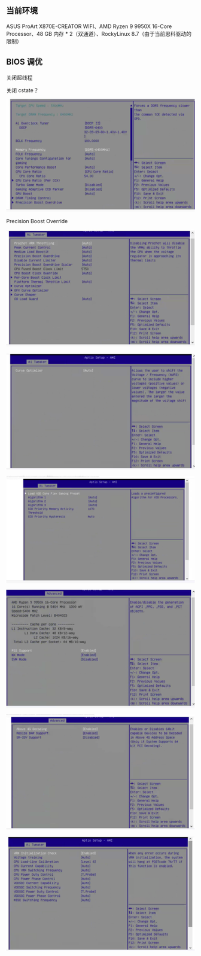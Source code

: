 ## 当前环境

ASUS ProArt X870E-CREATOR WIFI、AMD Ryzen 9 9950X 16-Core Processor、48 GB 内存 * 2（双通道）、RockyLinux 8.7（由于当前思科驱动的限制）

## BIOS 调优

关闭超线程

关闭 cstate？

![image-20250414165249269](./.assets/高频机调优/image-20250414165249269.png)

Precision Boost Override

![image-20250414165325395](./.assets/高频机调优/image-20250414165325395.png)

![image-20250414173350905](./.assets/高频机调优/image-20250414173350905.png)

![image-20250414173505035](./.assets/高频机调优/image-20250414173505035.png)



![image-20250414165417444](./.assets/高频机调优/image-20250414165417444.png)

![image-20250414165431299](./.assets/高频机调优/image-20250414165431299.png)



![image-20250414173325408](./.assets/高频机调优/image-20250414173325408.png)





